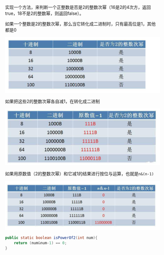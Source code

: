 实现一个方法，来判断一个正整数是否是2的整数次幂（16是2的4次方，返回true，18不是2的整数幂，则返回false）。

如果一个整数是2的整数次幂，那么当它转化成二进制时，只有最高位是1，其他都是0

![](./01.png)

如果把这些2的整数次幂各自减1，在转化成二进制

![](./02.png)

如果用原数值（2的整数次幂）和它减1的结果进行按位与运算，也就是`n&(n-1)`

![](./03.png)

```java
public static boolean isPowerOf2(int num){
	return (num&num-1) == 0;
}
```

